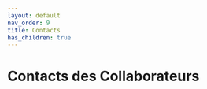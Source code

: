 ```yaml
---
layout: default
nav_order: 9
title: Contacts
has_children: true
---
```


# Contacts des Collaborateurs